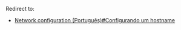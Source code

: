 Redirect to:

*   [Network configuration (Português)#Configurando um hostname](/index.php/Network_configuration_(Portugu%C3%AAs)#Configurando_um_hostname "Network configuration (Português)")
